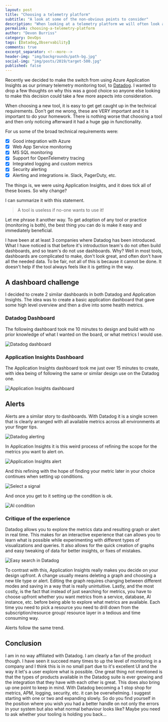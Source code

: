 ```yaml
---
layout: post
title: "Choosing a telemetry platform"
subtitle: "A look at some of the non-obvious points to consider"
description: "When looking at a telemetry platform we will often look at support for a cloud provider, specific technologies supported, or maybe price. Something often not considered is usability."
permalink: choosing-a-telemetry-platform
author: "Devon Burriss"
category: DevOps
tags: [Datadog,Observability]
comments: true
excerpt_separator: <!--more-->
header-img: "img/backgrounds/path-bg.jpg"
social-img: "img/posts/2019/target-500.jpg"
published: false
---
```

Recently we decided to make the switch from using Azure Application Insights as our primary telemetry monitoring tool, to [Datadog](https://docs.datadoghq.com/). I wanted to drop a few thoughts on why this was a good choice so anyone else looking to make this decision could take a few more aspects into consideration.
<!--more-->

When choosing a new tool, it is easy to get get caught up in the technical requirements. Don't get me wrong, these are VERY important and it is important to do your homework. There is nothing worse that choosing a tool and then only noticing afterward it had a huge gap in functionality.

For us some of the broad technical requirements were:

- [x] Good integration with Azure
- [x] Web App Service monitoring
- [x] MS SQL monitoring
- [x] Support for OpenTelemetry tracing
- [x] Integrated logging and custom metrics
- [x] Security alerting
- [x] Alerting and integrations ie. Slack, PagerDuty, etc.

The things is, we were using Application Insights, and it does tick all of these boxes. So why change?

I can summarize it with this statement.

> A tool is useless if no-one wants to use it!

Let me phrase it another way. To get adoption of any tool or practice (monitoring is both), the best thing you can do is make it easy and immediately beneficial.

I have been at at least 3 companies where Datadog has been introduced. What I have noticed is that before it's introduction team's do not often build dashboards, and so team's do not use dashboards. Why? Well in most tools, dashboards are complicated to make, don't look great, and often don't have all the needed data. To be fair, not all of this is because it cannot be done. It doesn't help if the tool always feels like it is getting in the way.

## A dashboard challenge

I decided to create 2 similar dashboards in both Datadog and Application Insights. The idea was to create a basic application dashboard that gave some high level overview and then a dive into some health metrics.

### Datadog Dashboard

The following dashboard took me 10 minutes to design and build with no prior knowledge of what I wanted on the board, or what metrics I would use.

![Datadog dashboard](../img/posts/2022/2022-06-06-13-21-12.png)

### Application Insights Dashboard

The Application Insights dashboard took me just over 15 minutes to create, with idea being of following the same or similar design use on the Datadog one.

![Application Insights dashboard](../img/posts/2022/2022-06-06-13-24-31.png)

## Alerts

Alerts are a similar story to dashboards. With Datadog it is a single screen that is clearly arranged with all available metrics across all environments at your finger tips.

![Datadog alerting](../img/posts/2022/2022-06-06-16-51-05.png)

In Application Insights it is this weird process of refining the scope for the metrics you want to alert on.

![Application Insights alert](../img/posts/2022/2022-06-06-16-43-08.png)

And this refining with the hope of finding your metric later in your choice continues when setting up conditions.

![Select a signal](../img/posts/2022/2022-06-06-16-44-33.png)

And once you get to it setting up the condition is ok.

![AI condition](../img/posts/2022/2022-06-06-16-46-23.png)

### Critique of the experience

Datadog allows you to explore the metrics data and resulting graph or alert in real time. This makes for an interactive experience that can allows you to learn what is possible while experimenting with different types of visualizations and queries. It also allows for the quick creation of graphs and easy tweaking of data for better insights, or fixes of mistakes.

![Easy search in Datadog](../img/posts/2022/2022-06-06-16-57-27.png)

To contrast with this, Application Insights really makes you decide on your design upfront. A change usually means deleting a graph and choosing a new tile type or alert. Editing the graph requires changing between different modes and saving in a way that is really unintuitive. Lastly, and the most costly, is the fact that instead of just searching for metrics, you have to choose upfront whether you want metrics from a service, database, AI instance, etc. before being able to explore what metrics are available. Each time you need to pick a resource you need to drill down from the subscription/resource group/ resource layer in a tedious and time consuming way.

Alerts follow the same trend.

## Conclusion

I am in no way affiliated with Datadog. I am clearly a fan of the product though. I have seen it succeed many times to up the level of monitoring in a company and I think this is in no small part due to it's excellent UI and the way it let's a user explore what is possible. One great thing not mentioned is that the types of products available in the Datadog suite is ever growing and the integration that they have with each other is great. This does also bring up one point to keep in mind. With Datadog becoming a 1 stop shop for metrics, APM, logging, security, etc. it can be overwhelming. I suggest starting with one or two and expanding slowly. So do you find yourself in the position where you wish you had a better handle on not only the errors in your system but also what normal behaviour looks like? Maybe you need to ask whether your tooling is holding you back...